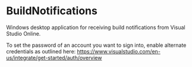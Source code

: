 # BuildNotifications
Windows desktop application for receiving build notifications from Visual Studio Online.

To set the password of an account you want to sign into, enable alternate credentials as outlined here:
https://www.visualstudio.com/en-us/integrate/get-started/auth/overview
